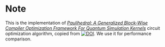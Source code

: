 # Note
This is the implementation of [*Paulihedral: A Generalized Block-Wise Compiler Optimization Framework For Quantum Simulation Kernels*](https://arxiv.org/abs/2109.03371) circuit optimization algorithm, copied from [![DOI](https://zenodo.org/badge/DOI/10.5281/zenodo.5780204.svg)](https://doi.org/10.5281/zenodo.5780204). We use it for performance comparison.